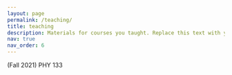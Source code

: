 ```yaml
---
layout: page
permalink: /teaching/
title: teaching
description: Materials for courses you taught. Replace this text with your description.
nav: true
nav_order: 6
---
```


(Fall 2021) PHY 133

